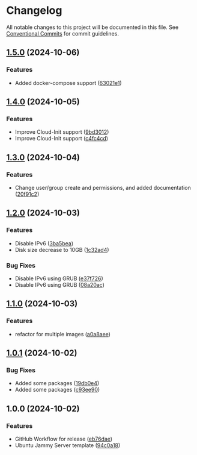 # Changelog

All notable changes to this project will be documented in this file. See
[Conventional Commits](https://conventionalcommits.org) for commit guidelines.

## [1.5.0](https://github.com/bcochofel/packer-proxmox-ubuntu/compare/1.4.0...1.5.0) (2024-10-06)

### Features

* Added docker-compose support ([63021e1](https://github.com/bcochofel/packer-proxmox-ubuntu/commit/63021e13fe038d4fc41fe5355a8a95fc48313cf3))

## [1.4.0](https://github.com/bcochofel/packer-proxmox-ubuntu/compare/1.3.0...1.4.0) (2024-10-05)

### Features

* Improve Cloud-Init support ([9bd3012](https://github.com/bcochofel/packer-proxmox-ubuntu/commit/9bd30122b5e46d388dcd89978622fa3fa79c2a59))
* Improve Cloud-Init support ([c4fc4cd](https://github.com/bcochofel/packer-proxmox-ubuntu/commit/c4fc4cd4a04f896b37734d1f02126d4269965ccd))

## [1.3.0](https://github.com/bcochofel/packer-proxmox-ubuntu/compare/1.2.0...1.3.0) (2024-10-04)

### Features

* Change user/group create and permissions, and added documentation ([20f91c2](https://github.com/bcochofel/packer-proxmox-ubuntu/commit/20f91c296aa57ec67d7226030ed9ab376535c223))

## [1.2.0](https://github.com/bcochofel/packer-proxmox-ubuntu/compare/1.1.0...1.2.0) (2024-10-03)

### Features

* Disable IPv6 ([3ba5bea](https://github.com/bcochofel/packer-proxmox-ubuntu/commit/3ba5bead973cebe8059ca7a02a76ade08b03a169))
* Disk size decrease to 10GB ([1c32ad4](https://github.com/bcochofel/packer-proxmox-ubuntu/commit/1c32ad42c39f16067c8860ff32318582154133ce))

### Bug Fixes

* Disable IPv6 using GRUB ([e37f726](https://github.com/bcochofel/packer-proxmox-ubuntu/commit/e37f72694419a6039f4fd6f15d7f5fc4d79fa62d))
* Disable IPv6 using GRUB ([08a20ac](https://github.com/bcochofel/packer-proxmox-ubuntu/commit/08a20ac4de9e36683166207c04364f7787cf0921))

## [1.1.0](https://github.com/bcochofel/packer-proxmox-ubuntu/compare/1.0.1...1.1.0) (2024-10-03)

### Features

* refactor for multiple images ([a0a8aee](https://github.com/bcochofel/packer-proxmox-ubuntu/commit/a0a8aee0b9db0dd16cd9a15339954fa1718431a3))

## [1.0.1](https://github.com/bcochofel/packer-proxmox-ubuntu/compare/1.0.0...1.0.1) (2024-10-02)

### Bug Fixes

* Added some packages ([19db0e4](https://github.com/bcochofel/packer-proxmox-ubuntu/commit/19db0e41398a7cbe3350acf7479c6386255be491))
* Added some packages ([c93ee90](https://github.com/bcochofel/packer-proxmox-ubuntu/commit/c93ee9068ebd65079181edb455fc1f5928e89f04))

## 1.0.0 (2024-10-02)

### Features

* GitHub Workflow for release ([eb76dae](https://github.com/bcochofel/packer-proxmox-ubuntu/commit/eb76dae801029cba172df1f458971cbb44374e7e))
* Ubuntu Jammy Server template ([94c0a18](https://github.com/bcochofel/packer-proxmox-ubuntu/commit/94c0a18573f8b1a758d37014c983e4db1a00ffc0))
